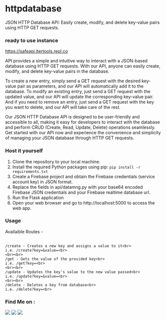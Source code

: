 # httpdatabase
JSON HTTP Database API: Easily create, modify, and delete key-value pairs using HTTP GET requests.

### ready to use instance
<a href=https://safeapi.itertools.repl.co target="_blank">https://safeapi.itertools.repl.co</a>

API provides a simple and intuitive way to interact with a JSON-based database using HTTP GET requests. With our API, anyone can easily create, modify, and delete key-value pairs in the database.

To create a new entry, simply send a GET request with the desired key-value pair as parameters, and our API will automatically add it to the database. To modify an existing entry, just send a GET request with the updated value, and our API will update the corresponding key-value pair. And if you need to remove an entry, just send a GET request with the key you want to delete, and our API will take care of the rest.

Our JSON HTTP Database API is designed to be user-friendly and accessible to all, making it easy for developers to interact with the database and perform CRUD (Create, Read, Update, Delete) operations seamlessly. Get started with our API now and experience the convenience and simplicity of managing your JSON database through HTTP GET requests.

### Host it yourself
1. Clone the repository to your local machine.
2. Install the required Python packages using pip: `pip install -r requirements.txt`
3. Create a Firebase project and obtain the Firebase credentials (service account key) in JSON format.
4. Replace the fields in api/datamng.py with your base64 encoded Firebase JSON credentials and your Firebase realtime database url.
5. Run the Flask application
6. Open your web browser and go to http://localhost:5000 to access the web app.


### Usage
Availaible Routes -<br><br>

    /create - Creates a new key and assigns a value to it<br>
    i.e. /create?key=&value=<br>
    <br><br>
    /get - Gets the value of the provided key<br>
    i.e. /get?key=<br>
    <br><br>
    /update - Updates the key's value to the new value passed<br>
    i.e. /update?key=&value=<br>
    <br><br>
    /delete - Deletes a key from database<br>
    i.e. /delete?key=<br>
    
### Find Me on :
<p align="left">
  <a href="https://github.com/adhiraj-ranjan" target="_blank"><img src="https://img.shields.io/badge/Github-adhiraj--ranjan-green?style=for-the-badge&logo=github"></a>
  <a href="https://www.instagram.com/adhirajranjan_" target="_blank"><img src="https://img.shields.io/badge/IG-adhiraj_ranjan-pink?style=for-the-badge&logo=instagram"></a>
  <a href="https://t.me/adhirajranjan" target="_blank"><img src="https://img.shields.io/badge/TELEGRAM-ADHIRAJ%20RANJAN-blue?style=for-the-badge&logo=telegram"></a>
  
</p>
